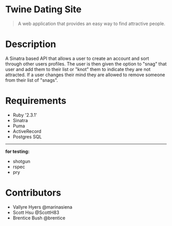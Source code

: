 # Twine Dating Site

> A web application that provides an easy way to find attractive people.

# Description

A Sinatra based API that allows a user to create an account and sort through other users profiles. The user is then given the option to "snag" that user and add them to their list or "knot" them to indicate they are not attracted. If a user changes their mind they are allowed to remove someone from their list of "snags".

# Requirements

* Ruby '2.3.1'
* Sinatra
* Puma
* ActiveRecord
* Postgres SQL

---
**for testing:**
* shotgun
* rspec
* pry

# Contributors
* Vallyre Hyers @marinasiena
* Scott Hsu @ScottH83
* Brentice Bush @brentice
